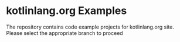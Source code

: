 # kotlinlang.org Examples

The repository contains code example projects for kotlinlang.org site.
Please select the appropriate branch to proceed

